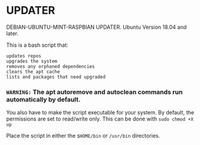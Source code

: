 # UPDATER
DEBIAN-UBUNTU-MINT-RASPBIAN UPDATER. Ubuntu Version 18.04 and later.

This is a bash script that:
```
updates repos 
upgrades the system 
removes any orphaned dependencies 
clears the apt cache 
lists and packages that need upgraded
```
### `WARNING:` The apt autoremove and autoclean commands run automatically by default.

You also have to make the script executable for your system. By default, the permissions are set to read/write only. 
This can be done with `sudo chmod +X up`

Place the script in either the `$HOME/bin` or `/usr/bin` directories.
